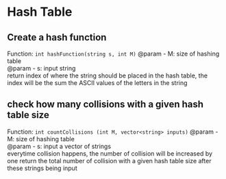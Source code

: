 # Hash Table

## Create a hash function
Function: ```int hashFunction(string s, int M)```
@param - M: size of hashing table<br>
@param - s: input string<br>
return index of where the string should be placed in the hash table, the index will be the sum the ASCII values of the letters in the string<br>

## check how many collisions with a given hash table size
Function: ```int countCollisions (int M, vector<string> inputs)```
@param - M: size of hashing table<br>
@param - s: input a vector of strings<br>
everytime collision happens, the number of collision will be increased by one
return the total number of collision with a given hash table size after these strings being input